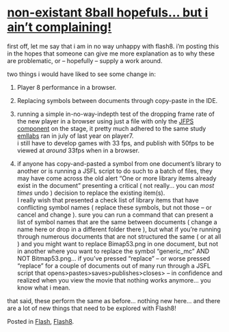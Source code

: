 # [non-existant 8ball hopefuls… but i ain’t complaining!](http://custardbelly.com/blog/2005/09/16/non-existant-8ball-hopefuls-but-i-aint-complaining/)

first off, let me say that i am in no way unhappy with flash8. i’m posting this in the hopes that someone can give me more explanation as to why these are problematic, or – hopefully – supply a work around.

two things i would have liked to see some change in:  
1. Player 8 performance in a browser.  
2. Replacing symbols between documents through copy-paste in the IDE.

1. running a simple in-no-way-indepth test of the dropping frame rate of the new player in a browser using just a file with only the [JFPS component](http://www.j3r.com/?page=jfps) on the stage, it pretty much adhered to the same study [emllabs](http://www.emllabs.com/article.php?articleId=105) ran in july of last year on player7.  
i still have to develop games with 33 fps, and publish with 50fps to be viewed at *around* 33fps when in a browser.

2. if anyone has copy-and-pasted a symbol from one document’s library to another or is running a JSFL script to do such to a batch of files, they may have come across the old alert “One or more library items already exist in the document” presenting a critical ( not really… you can *most times* undo ) decision to replace the existing item(s).  
I really wish that presented a check list of library items that have conflicting symbol names ( replace these symbols, but not those – or cancel and change ). sure you can run a command that can present a list of symbol names that are the same between documents ( change a name here or drop in a different folder there ), but what if you’re running through numerous documents that are not structured the same ( or at all ) and you might want to replace Bimap53.png in one document, but not in another where you want to replace the symbol “generic_mc” AND NOT Bitmap53.png… if you’ve pressed “replace” – or worse pressed “replace” for a couple of documents out of many run through a JSFL script that opens>pastes>saves>publishes>closes> – in confidence and realized when you view the movie that nothing works anymore… you know what i mean.

that said, these perform the same as before… nothing new here… and there are a lot of new things that need to be explored with Flash8!

Posted in [Flash](http://custardbelly.com/blog/category/flash/), [Flash8](http://custardbelly.com/blog/category/flash8/).

